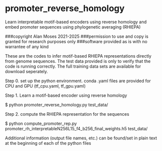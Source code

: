 # promoter_reverse_homology
Learn interpretable motif-based encoders using reverse homology and embed promoter sequences using phylogenetic averaging (RHIEPA)


###copyright Alan Moses 2021-2025
###permission to use and copy is granted for research purposes only
###software provided as is with no warrantee of any kind

These are the codes to infer motif-based RHIEPA representations directly from genome sequences. The test data provided is only to verify that the code is running correctly. The full training data sets are available for download seperately.

Step 0. set up the python environment. conda .yaml files are provided for CPU and GPU (tf_cpu.yaml, tf_gpu.yaml)

Step 1. Learn a motif-based encoder using reverse homology

 $ python promoter_reverse_homology.py test_data/

Step 2. compute the RHIEPA representation for the sequences

$ python compute_promoter_rep.py promoter_rh_interpretableN256L15_f4_b256_final_weights.h5 test_data/

Additional information (output file names, etc.) can be found/set in plain text at the beginning of each of the python files

